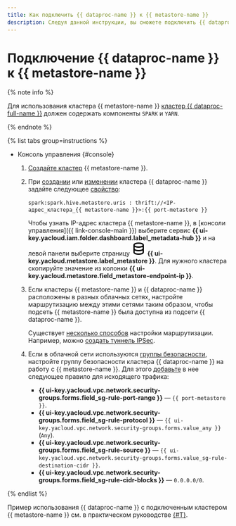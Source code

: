 ```yaml
---
title: Как подключить {{ dataproc-name }} к {{ metastore-name }}
description: Следуя данной инструкции, вы сможете подключить {{ dataproc-name }} к {{ metastore-name }}.
---
```


# Подключение {{ dataproc-name }} к {{ metastore-name }}

{% note info %}

Для использования кластера {{ metastore-name }} [кластер {{ dataproc-full-name }}](../../../data-proc/concepts/index.md) должен содержать компоненты `SPARK` и `YARN`.

{% endnote %}

{% list tabs group=instructions %}

* Консоль управления {#console}

    1. [Создайте кластер](cluster-create.md) {{ metastore-name }}.
    1. При [создании](../../../data-proc/operations/cluster-create.md) или [изменении](../../../data-proc/operations/cluster-update.md) кластера {{ dataproc-name }} задайте следующее [свойство](../../../data-proc/concepts/settings-list.md):

        ```text
        spark:spark.hive.metastore.uris : thrift://<IP-адрес_кластера_{{ metastore-name }}>:{{ port-metastore }}
        ```

        Чтобы узнать IP-адрес кластера {{ metastore-name }}, в [консоли управления]({{ link-console-main }}) выберите сервис **{{ ui-key.yacloud.iam.folder.dashboard.label_metadata-hub }}** и на левой панели выберите страницу ![image](../../../_assets/console-icons/database.svg) **{{ ui-key.yacloud.metastore.label_metastore }}**. Для нужного кластера скопируйте значение из колонки **{{ ui-key.yacloud.metastore.field_metastore-endpoint-ip }}**.

    1. Если кластеры {{ metastore-name }} и {{ dataproc-name }} расположены в разных облачных сетях, настройте маршрутизацию между этими сетями таким образом, чтобы подсеть {{ metastore-name }} была доступна из подсети {{ dataproc-name }}.

        Существует [несколько способов](../../../tutorials/routing/index.md) настройки маршрутизации. Например, можно [создать туннель IPSec](../../../tutorials/routing/ipsec/ipsec-vpn.md).

    1. Если в облачной сети используются [группы безопасности](../../../vpc/concepts/security-groups.md), настройте группу безопасности кластера {{ dataproc-name }} на работу с {{ metastore-name }}. Для этого [добавьте](../../../vpc/operations/security-group-add-rule.md) в нее следующее правило для исходящего трафика:

        * **{{ ui-key.yacloud.vpc.network.security-groups.forms.field_sg-rule-port-range }}** — `{{ port-metastore }}`.
        * **{{ ui-key.yacloud.vpc.network.security-groups.forms.field_sg-rule-protocol }}** — `{{ ui-key.yacloud.vpc.network.security-groups.forms.value_any }}` (`Any`).
        * **{{ ui-key.yacloud.vpc.network.security-groups.forms.field_sg-rule-source }}** — `{{ ui-key.yacloud.vpc.network.security-groups.forms.value_sg-rule-destination-cidr }}`.
        * **{{ ui-key.yacloud.vpc.network.security-groups.forms.field_sg-rule-cidr-blocks }}** — `0.0.0.0/0`.

{% endlist %}

Пример использования {{ dataproc-name }} с подключенным кластером {{ metastore-name }} см. в практическом руководстве [{#T}](../../tutorials/sharing-tables.md).
